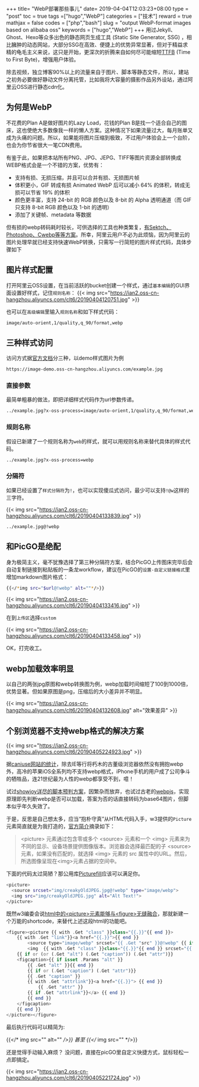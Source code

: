 +++
title= "WebP部署那些事儿"
date= 2019-04-04T12:03:23+08:00
type = "post"
toc = true
tags =["hugo","WebP"]
categories = ["技术"]
reward = true
mathjax = false
codes = ["php","bash"]
slug = "output WebP-format images based on alibaba oss"
keywords = ["hugo","WebP"]
+++
用过Jekyll、Ghost、Hexo等众多出色的静态网页生成工具 (Static Site Generator, SSG) ，相比臃肿的动态网站，大部分SSG在高效、便捷上的优势异常显著，但对于精益求精的龟毛主义来说，这只是开始，更深次的折腾来自如何尽可能缩短[TTFB][l1] (Time to First Byte)，增强用户体验。

除去视频，独立博客90%以上的流量来自于图片、脚本等静态文件，所以，建站之初务必要做好静动文件分离托管，比如我将大容量的摄影作品另外设站，通过阿里云OSS进行静态cdn化。
<!--more-->
## 为何是WebP

不花费的Plan A是做好图片的Lazy Load，花钱的Plan B是找一个适合自己的图床，这也使绝大多数像我一样的懒人方案。这种情况下如果流量过大，每月账单又成为头痛的问题。所以，如果能将图片压缩到极致，不过用户体验会上一个台阶，也会为你节省很大一笔CDN费用。

有鉴于此，如果把本站所有PNG、JPG、JEPG、TIFF等图片资源全部转换成WEBP格式会是一个不错的方案，优势有：

- 支持有损、无损压缩，并且可以合并有损、无损图片帧
- 体积更小，GIF 转成有损 Animated WebP 后可以减小 64% 的体积，转成无损可以节省 19% 的体积
- 颜色更丰富，支持 24-bit 的 RGB 颜色以及 8-bit 的 Alpha 透明通道（而 GIF 只支持 8-bit RGB 颜色以及 1-bit 的透明）
- 添加了关键帧、metadata 等数据

但有损的webp转码耗时较长，可供选择的工具也种类繁复，[有Sektch、Photoshop、Cwebp等等方案][l2]。所幸，阿里云用户不必为此烦恼，因为阿里云的图片处理早就已经支持快速WebP转换，只需写一行简短的图片样式代码，具体步骤如下

## 图片样式配置

打开阿里云OSS设置，在当前活跃的bucket创建一个样式，通过`基本编辑`的GUI界面设置好样式，记住`规则名称`：
{{< img src="https://ian2.oss-cn-hangzhou.aliyuncs.com/clt6/20190404120751.jpg" >}}

也可以在`高级编辑`里输入`规则名称`和如下样式代码：

```bash
image/auto-orient,1/quality,q_90/format,webp
```
## 三种样式访问
访问方式据[官方文档][l3]分三种，以demo样式图片为例

```bash
https://image-demo.oss-cn-hangzhou.aliyuncs.com/example.jpg
```

### 直接参数
最简单粗暴的做法，即把详细样式代码作为url参数传递。

```bash
../example.jpg?x-oss-process=image/auto-orient,1/quality,q_90/format,webp
```
### 规则名称

假设已新建了一个规则名称为`web`的样式，就可以用规则名称来替代具体的样式代码。

```bash
../example.jpg?x-oss-process=webp
```

### 分隔符
如果已经设置了`样式分隔符`为`!`，也可以实现傻瓜式访问，最少可以支持`!@w`这样的三字符。

{{< img src="https://ian2.oss-cn-hangzhou.aliyuncs.com/clt6/20190404133839.jpg" >}}

```bash
../example.jpg@!webp
```

## 和PicGO是绝配

身为极简主义，毫不犹豫选择了第三种分隔符方案，结合PicGO上传图床完毕后会自动复制链接到粘贴板的一条龙workflow，建议在PicGO的`设置-自定义链接格式`里增加markdown图片格式：

```bash
{{</*img src="$url@!webp" alt=""*/>}}
```
{{< img src="https://ian2.oss-cn-hangzhou.aliyuncs.com/clt6/20190404133416.jpg" >}}

在到`上传区`选择`custom`

{{< img src="https://ian2.oss-cn-hangzhou.aliyuncs.com/clt6/20190404133458.jpg" >}}

OK，打完收工。

## webp加载效率明显

以自己的两张jpg原图和webp转换图为例，webp加载时间缩短了100到1000倍，优势显著。但如果原图是png，压缩后的大小差异并不明显。

{{< img src="https://ian2.oss-cn-hangzhou.aliyuncs.com/clt6/20190404132608.jpg" alt="效果差异" >}}

## 个别浏览器不支持webp格式的解决方案

{{< img src="https://ian2.oss-cn-hangzhou.aliyuncs.com/clt6/20190405224923.jpg" >}}

据[caniuse网站的统计][l4]，除去IE等行将朽木的古董级浏览器依然没有拥抱webp外，高冷的苹果iOS全系列均不支持webp格式，iPhone手机的用户成了公司争斗的牺牲品，连21世纪最为人性的webp都享受不到，噫！

试过[showjoy详尽的脚本预判方案][l5]，因繁杂而放弃，也试过古老的[webpjs][l6]，实现原理即先判断webp是否可以加载，答案为否的话直接转码为base64图片，但脚本似乎年久失效了。

于是，反思是自己想太多，应当“抱朴守真”从HTML代码入手，w3提供的`Picture`元素简直就是为我打造的，[官方简介][l7]摘录如下：

>\<picture\> 元素通过包含零或多个 \<source\> 元素和一个 \<img\> 元素来为不同的显示、设备场景提供图像版本。浏览器会选择最匹配的子 \<source\> 元素，如果没有匹配的，就选择 \<img\> 元素的 src 属性中的URL。然后，所选图像呈现在\<img\>元素占据的空间中。

下面的代码太过简陋？那公用库[Picturefill][l8]应该可以满足你。

```bash
<picture>
  <source srcset="img/creakyOldJPEG.jpg@!webp" type="image/webp">
  <img src="img/creakyOldJPEG.jpg" alt="Alt Text!">
</picture>
```

既然w3编委会说[html中的\<picture\>元素能够与\<figure\>无缝融合][l9]，那就新建一个万能的shortcode，来替代上述这段html的功能吧。

```php
<figure><picture {{ with .Get "class" }}class="{{.}}"{{ end }}>
    {{ with .Get "link"}}<a href="{{.}}">{{ end }}
        <source type="image/webp" srcset="{{ .Get "src" }}@!webp" {{ if or (.Get "alt") (.Get "caption") }}alt="{{ with .Get "alt"}}{{.}}{{else}}{{ .Get "caption" }}{{ end }}"{{ end }} >
        <img  {{ with .Get "class" }}class="{{.}}"{{ end }} srcset="{{ .Get "src" }}" {{ if or (.Get "alt") (.Get "caption") }}alt="{{ with .Get "alt"}}{{.}}{{else}}{{ .Get "caption" }}{{ end }}"{{ end }} >
    {{ if or (or (.Get "alt") (.Get "caption")) (.Get "attr")}}
    <figcaption>{{ if isset .Params "alt" }}
        {{ .Get "alt" }}{{ end }}
        {{ if or (.Get "caption") (.Get "attr")}}
        {{ .Get "caption" }}
        {{ with .Get "attrlink"}}<a href="{{.}}"> {{ end }}
            {{ .Get "attr" }}
        {{ if .Get "attrlink"}}</a> {{ end }}
        {{ end }}
    </figcaption>
    {{ end }}
</picture></figure>
```
最后执行代码可以精简为:

{{</* img src="" alt="" */>}} 甚至 {{</* img src="" */>}}

还是觉得手动输入麻烦？ 没问题，直接在picGO里自定义快捷方式，鼠标轻松一点即搞定。

{{< img src="https://ian2.oss-cn-hangzhou.aliyuncs.com/clt6/20190405221724.jpg" >}}


[l1]: https://baike.baidu.com/item/TTFB
[l2]: https://www.smashingmagazine.com/2018/07/converting-images-to-webp/
[l3]: https://help.aliyun.com/document_detail/48884.html?spm=5176.8466084.0.0.ade4145087eYq4
[l4]: https://caniuse.com/#feat=webp
[l5]: https://github.com/ShowJoy-com/showjoy-blog/issues/10
[l6]: http://webpjs.appspot.com/
[l7]: https://www.w3schools.com/tags/tag_picture.asp
[l8]: https://github.com/scottjehl/picturefill
[l9]: https://stackoverflow.com/questions/12899691/use-of-picture-inside-figure-element-in-html5


